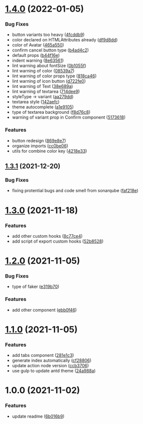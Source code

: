 # [1.4.0](https://github.com/goskyai/lo-si/compare/v1.3.1...v1.4.0) (2022-01-05)


### Bug Fixes

* button variants too heavy ([4fcddb9](https://github.com/goskyai/lo-si/commit/4fcddb94ab0f80e333ef743b25812fd2fc721882))
* color declared on HTMLAttributes already ([df9d8dd](https://github.com/goskyai/lo-si/commit/df9d8dd4c164c0f7040902017637daf8f0bcfe85))
* color of Avatar ([465a550](https://github.com/goskyai/lo-si/commit/465a550a16d5f078a8c4337f70fae6a1f195ffa5))
* confirm cancel button type ([b4ad4c2](https://github.com/goskyai/lo-si/commit/b4ad4c2897deb0210ff1b82626760507491c5400))
* default props ([b44f16e](https://github.com/goskyai/lo-si/commit/b44f16e68662d4d5ab382a76ace280824e2c8b1d))
* indent warning ([8e63561](https://github.com/goskyai/lo-si/commit/8e635611f7ab33cc0cc472a62e585b33e7e32b70))
* lint warning about fontSize ([0b1055f](https://github.com/goskyai/lo-si/commit/0b1055f2f7993b3ff7ba97caaa285f6717ae5a51))
* lint warning of color ([08539a7](https://github.com/goskyai/lo-si/commit/08539a7afb8b126baae79cd09e16521a5e90e9aa))
* lint warning of color props type ([818ca46](https://github.com/goskyai/lo-si/commit/818ca462792ef515f308e3e032c4c7b4b846abe6))
* lint warning of icon button ([d722fe0](https://github.com/goskyai/lo-si/commit/d722fe0a371e66b8398ff0b18ad6ba9a390dc979))
* lint warning of Text ([38e689a](https://github.com/goskyai/lo-si/commit/38e689ad9bc3678f02fc3d71eb292086516e6348))
* lint warning of textarea ([714dee9](https://github.com/goskyai/lo-si/commit/714dee9feb05df318011bde32d9d7ebc83fba48e))
* styleType -> variant ([aa279dd](https://github.com/goskyai/lo-si/commit/aa279ddb8fa4ff2b5d0e82af46d6f0930b2a017a))
* textarea style ([142aefc](https://github.com/goskyai/lo-si/commit/142aefc66bc536a5831acb7530f133e6410899dc))
* theme autocomplete ([a1e9105](https://github.com/goskyai/lo-si/commit/a1e91058ea36c412bc078ba373bee73055543ad0))
* type of textarea background ([f8d76c8](https://github.com/goskyai/lo-si/commit/f8d76c89df974dac6ab5147da5a0342728496bb3))
* warning of variant prop in Confirm component ([5173618](https://github.com/goskyai/lo-si/commit/5173618649defbfeecacf588c28a81412afa395b))


### Features

* button redesign ([869e8e7](https://github.com/goskyai/lo-si/commit/869e8e741f595e88c9400df965bae73b97231434))
* organize imports ([cc0be06](https://github.com/goskyai/lo-si/commit/cc0be06e23c0f6800232b2a28e172b81e25fcd16))
* utils for combine color key ([4218e33](https://github.com/goskyai/lo-si/commit/4218e3362e8c87e0b788c54d6b4d475c26cc8282))

## [1.3.1](https://github.com/goskyai/lo-si/compare/v1.3.0...v1.3.1) (2021-12-20)


### Bug Fixes

* fixing protential bugs and code smell from sonarqube ([faf218e](https://github.com/goskyai/lo-si/commit/faf218eef8c009820f7582645e7420e8f0cdf1de))

# [1.3.0](https://github.com/goskyai/lo-si/compare/v1.2.0...v1.3.0) (2021-11-18)


### Features

* add other custom hooks ([8c77ce4](https://github.com/goskyai/lo-si/commit/8c77ce4abe0773beb9a9d070881e62286458e1ed))
* add script of export custom hooks ([52b8528](https://github.com/goskyai/lo-si/commit/52b8528a33a3df8f33027c223d1ec8c0e478923b))

# [1.2.0](https://github.com/goskyai/lo-si/compare/v1.1.0...v1.2.0) (2021-11-05)


### Bug Fixes

* type of faker ([e319b70](https://github.com/goskyai/lo-si/commit/e319b700b7efaabc58b06f29ea5aad5bb9a6cd5a))


### Features

* add other component ([ebb0f46](https://github.com/goskyai/lo-si/commit/ebb0f46b4f72a2d69411c2493cf2433be195420f))

# [1.1.0](https://github.com/goskyai/lo-si/compare/v1.0.0...v1.1.0) (2021-11-05)


### Features

* add tabs component ([281e1c3](https://github.com/goskyai/lo-si/commit/281e1c35c2ba0b4ea1c585be2b68380146f1049d))
* generate index automatically ([cf28806](https://github.com/goskyai/lo-si/commit/cf28806eee66309ae68d3ef9ab540d022911d600))
* update action node version ([ccb3706](https://github.com/goskyai/lo-si/commit/ccb3706857e179c64ccad5195c2fbb4121f48168))
* use gulp to update antd theme ([24a988a](https://github.com/goskyai/lo-si/commit/24a988a6db6c3d4146b65fd28a67ad93d6a5f1b4))

# 1.0.0 (2021-11-02)


### Features

* update readme ([6b016b9](https://github.com/goskyai/lo-si/commit/6b016b97013630677bd6bad8ecaab295aae8d0e5))
